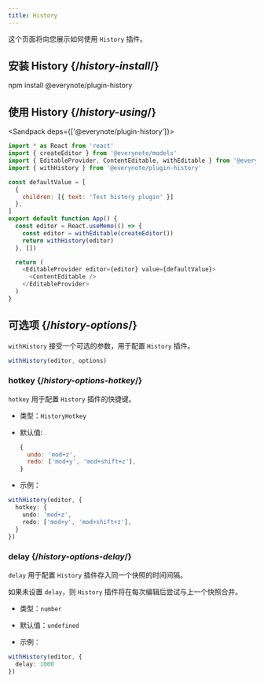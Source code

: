 ```yaml
---
title: History
---
```


<Intro>

这个页面将向您展示如何使用 `History` 插件。

</Intro>

## 安装 History {/*history-install*/}

<TerminalBlock>

npm install @everynote/plugin-history

</TerminalBlock>

## 使用 History {/*history-using*/}

<Sandpack deps={['@everynote/plugin-history']}>

```js
import * as React from 'react'
import { createEditor } from '@everynote/models'
import { EditableProvider, ContentEditable, withEditable } from '@everynote/editor'
import { withHistory } from '@everynote/plugin-history'

const defaultValue = [
  {
    children: [{ text: 'Test history plugin' }]
  },
]
export default function App() {
  const editor = React.useMemo(() => {
    const editor = withEditable(createEditor())
    return withHistory(editor)
  }, [])

  return (
    <EditableProvider editor={editor} value={defaultValue}>
      <ContentEditable />
    </EditableProvider>
  )
}

```

</Sandpack>

## 可选项 {/*history-options*/}

`withHistory` 接受一个可选的参数，用于配置 `History` 插件。

```js
withHistory(editor, options)
```

### hotkey {/*history-options-hotkey*/}

`hotkey` 用于配置 `History` 插件的快捷键。

- 类型：`HistoryHotkey`
- 默认值:

  ```js
  {
    undo: 'mod+z',
    redo: ['mod+y', 'mod+shift+z'],
  }
  ```

- 示例：

```ts
withHistory(editor, {
  hotkey: {
    undo: 'mod+z',
    redo: ['mod+y', 'mod+shift+z'],
  }
})
```

### delay {/*history-options-delay*/}

`delay` 用于配置 `History` 插件存入同一个快照的时间间隔。

如果未设置 `delay`，则 `History` 插件将在每次编辑后尝试与上一个快照合并。

- 类型：`number`
- 默认值：`undefined`

- 示例：

```ts
withHistory(editor, {
  delay: 1000
})
```
